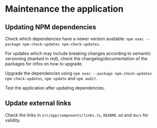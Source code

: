 # Maintenance the application

## Updating NPM dependencies

Check which dependencies have a newer version available: `npm exec --package npm-check-updates npm-check-updates`.

For updates which may include breaking changes according to semantic versioning (marked in red), check the changelog/documentation of the packages for infos on how to upgrade.

Upgrade the dependencies using `npm exec --package npm-check-updates npm-check-updates`, `npm update` and `npm audit`.

Test the application after updating dependencies.

## Update external links

Check the links in `src/app/components/links.ts`, `README.md` and `docs` for validity.
